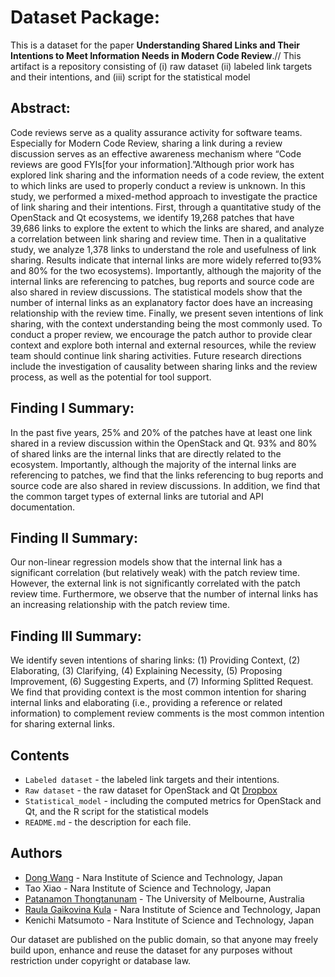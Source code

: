# Dataset Package:


This is a dataset for the paper **Understanding Shared Links and Their Intentions to Meet Information Needs in Modern Code Review**.//
This artifact is a repository consisting of (i) raw dataset (ii) labeled link targets and their intentions, and (iii) script for the statistical model

## Abstract:
Code reviews serve as a quality assurance activity for software teams. Especially for Modern Code Review, sharing a link during a review discussion serves as an effective awareness mechanism where “Code reviews are good FYIs[for your information].”Although prior work has explored link sharing and the information needs of a code review, the extent to which links are used to properly conduct a review is unknown. In this study, we performed a mixed-method approach to investigate the practice of link sharing and their intentions. First, through a quantitative study of the OpenStack and Qt ecosystems, we identify 19,268 patches that have 39,686 links to explore the extent to which the links are shared, and analyze a correlation between link sharing and review time. Then in a qualitative study, we analyze 1,378 links to understand the role and usefulness of link sharing. Results indicate that internal links are more widely referred to(93% and 80% for the two ecosystems). Importantly, although the majority of the internal links are referencing to patches, bug reports and source code are also shared in review discussions. The statistical models show that the number of internal links as an explanatory factor does have an increasing relationship with the review time. Finally, we present seven intentions of link sharing, with the context understanding being the most commonly used. To conduct a proper review, we encourage the patch author to provide clear context and explore both internal and external resources, while the review team should continue link sharing activities. Future research directions include the investigation of causality between sharing links and the review process, as well as the potential for tool support.

## Finding I Summary:
In the past five years, 25% and 20% of the patches have at least one link shared in a review discussion within the OpenStack and Qt.
93% and 80% of shared links are the internal links that are directly related to the ecosystem.
Importantly, although the majority of the internal links are referencing to patches, we find that the links referencing to bug reports and source code are also shared in review discussions.
In addition, we find that the common target types of external links are tutorial and API documentation.

## Finding II Summary:
Our non-linear regression models show that the internal link has a significant correlation (but relatively weak) with the patch review time. However, the external link is not significantly correlated with the patch review time.
Furthermore, we observe that the number of internal links has an increasing relationship with the patch review time.

## Finding III Summary:
We identify seven intentions of sharing links: (1) Providing Context, (2) Elaborating, (3) Clarifying, (4) Explaining Necessity, (5) Proposing Improvement, (6) Suggesting Experts, and (7) Informing Splitted Request.
We find that providing context is the most common intention for sharing internal links and elaborating (i.e., providing a reference or related information) to complement review comments is the most common intention for sharing external links.

## Contents
* `Labeled dataset` - the labeled link targets and their intentions.
* `Raw dataset` - the raw dataset for OpenStack and Qt [Dropbox](https://www.dropbox.com/sh/swrpxfexi6ggrm8/AADDToxZfiLz7tY9PAoA3zdTa?dl=0) 
* `Statistical_model` - including the computed metrics for OpenStack and Qt, and the R script for the statistical models
* `README.md` - the description for each file.


## Authors
* [Dong Wang](https://dong-w.github.io/) - Nara Institute of Science and Technology, Japan
* Tao Xiao - Nara Institute of Science and Technology, Japan
* [Patanamon Thongtanunam](http://patanamon.com/) - The University of Melbourne, Australia
* [Raula Gaikovina Kula](https://raux.github.io/) - Nara Institute of Science and Technology, Japan
* Kenichi Matsumoto - Nara Institute of Science and Technology, Japan

Our dataset are published on the public domain, so that anyone may freely build upon, enhance and reuse the dataset for any purposes without restriction under copyright or database law.
